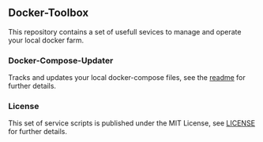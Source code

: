 ## Docker-Toolbox

This repository contains a set of usefull sevices to manage and operate your local docker farm.


### Docker-Compose-Updater

Tracks and updates your local docker-compose files, see the [readme](docker-compose-updater/README.md) for further details.


### License

This set of service scripts is published under the MIT License, see [LICENSE](LICENSE.txt) for further details.
